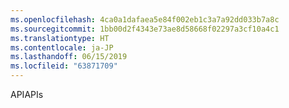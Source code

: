 ```yaml
---
ms.openlocfilehash: 4ca0a1dafaea5e84f002eb1c3a7a92dd033b7a8c
ms.sourcegitcommit: 1bb00d2f4343e73ae8d58668f02297a3cf10a4c1
ms.translationtype: HT
ms.contentlocale: ja-JP
ms.lasthandoff: 06/15/2019
ms.locfileid: "63871709"
---
```

<span data-ttu-id="4b2ba-101">API</span><span class="sxs-lookup"><span data-stu-id="4b2ba-101">APIs</span></span>